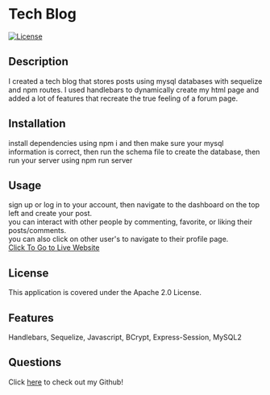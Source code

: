 # Tech Blog  
[![License](https://img.shields.io/badge/License-Apache%202.0-blue.svg)](https://opensource.org/licenses/Apache-2.0)
## Description
I created a tech blog that stores posts using mysql databases with sequelize and npm routes. I used handlebars to dynamically create my html page and added a lot of features that recreate the true feeling of a forum page.

## Installation
install dependencies using npm i and then make sure your mysql information is correct, then run the schema file to create the database, then run your server using npm run server  

## Usage
sign up or log in to your account, then navigate to the dashboard on the top left and create your post.  
you can interact with other people by commenting, favorite, or liking their posts/comments.  
you can also click on other user's to navigate to their profile page.  
[Click To Go to Live Website](https://tech-blog-james-luu.herokuapp.com/)


## License
This application is covered under the Apache 2.0 License.

## Features  
Handlebars, Sequelize, Javascript, BCrypt, Express-Session, MySQL2

## Questions  
Click [here](https://github.com/JamesLuu96) to check out my Github!



